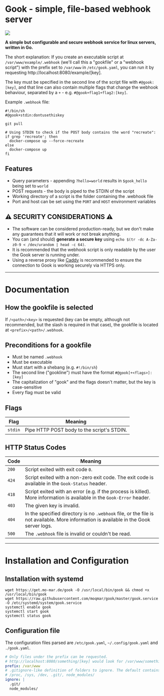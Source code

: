 # Gook - simple, file-based webhook server

[![](https://ci.mo-mar.de/api/badges/moqmar/gook/status.svg)](https://ci.mo-mar.de/moqmar/gook)

**A simple but configurable and secure webhook service for linux servers, written in Go.**

The short explanation: If you create an executable script at `/var/www/example/.webhook` (we'll call this a "gookfile" or a "webhook script") with the prefix set to `/var/www` in `/etc/gook.yaml`, you can run it by requesting http://localhost:8080/example/[key].

The key must be specified in the second line of the script file with `#@gook:[key]`, and that line can also contain multiple flags that change the webhook behaviour, separated by a `+` - e.g. `#@gook+flag1+flag2:[key]`.

Example `.webhook` file:
```
#!/bin/sh
#@gook+stdin:dontusethiskey

git pull

# Using STDIN to check if the POST body contains the word "recreate":
if grep 'recreate'; then
  docker-compose up --force-recreate
else
  docker-compose up
fi
```

## Features

- Query parameters - appending `?hello=world` results in `$gook_hello` being set to `world`
- POST requests - the body is piped to the STDIN of the script
- Working directory of a script is the folder containing the .webhook file
- Port and host can be set using the `PORT` and `HOST` environment variables

## ⚠️ SECURITY CONSIDERATIONS ⚠️
- The software can be considered production-ready, but we don't make any guarantees that it will work or not break anything.
- You can (and should) **generate a secure key** using `echo $(tr -dc A-Za-z0-9 < /dev/urandom | head -c 64)`.
- It is recommended that the webhook script is only readable by the user the Gook server is running under.
- Using a reverse proxy like [Caddy](https://caddyserver.com/) is recommended to ensure the connection to Gook is working securely via HTTPS only.

---

# Documentation

## How the gookfile is selected
If `/<path>/<key>` is requested (key can be empty, although not recommended, but the slash is required in that case), the gookfile is located at `<prefix>/<path>/.webhook`.

## Preconditions for a gookfile
- Must be named `.webhook`
- Must be executable
- Must start with a shebang (e.g. `#!/bin/sh`)
- The second line ("gookline") must have the format `#@gook[+<flags>]:[key]`
- The capitalization of "gook" and the flags doesn't matter, but the key is case-sensitive
- Every flag must be valid

## Flags
 Flag  |  Meaning
------ | ---------
`stdin`| Pipe HTTP POST body to the script's STDIN.

## HTTP Status Codes
 Code  |  Meaning
------ | ---------
 `200` | Script exited with exit code `0`.
 `424` | Script exited with a non-zero exit code. The exit code is available in the `Gook-Status` header.
 `418` | Script exited with an error (e.g. if the process is killed). More information is available in the `Gook-Error` header.
 `403` | The given key is invalid.
 `404` | In the specified directory is no `.webhook` file, or the file is not available. More information is available in the Gook server logs.
 `500` | The `.webhook` file is invalid or couldn't be read.

<!-- TODO: ## Environment Variables -->

---

# Installation and Configuration

## Installation with systemd
```
wget https://get.mo-mar.de/gook -O /usr/local/bin/gook && chmod +x /usr/local/bin/gook
wget https://raw.githubusercontent.com/moqmar/gook/master/gook.service -O /etc/systemd/system/gook.service
systemctl enable gook
systemctl start gook
systemctl status gook
```

## Configuration file

The configuration files parsed are `/etc/gook.yaml`, `~/.config/gook.yaml` and `./gook.yaml`.

```yaml
# Only files under the prefix can be requested.
# http://localhost:8080/something/[key] would look for /var/www/something/.webhook in this case.
prefix: /var/www
# .gitignore-like definition of folders to ignore. The default contains the following folders:
# /proc, /sys, /dev, .git/, node_modules/
ignore: |
  .git/
  node_modules/
```
